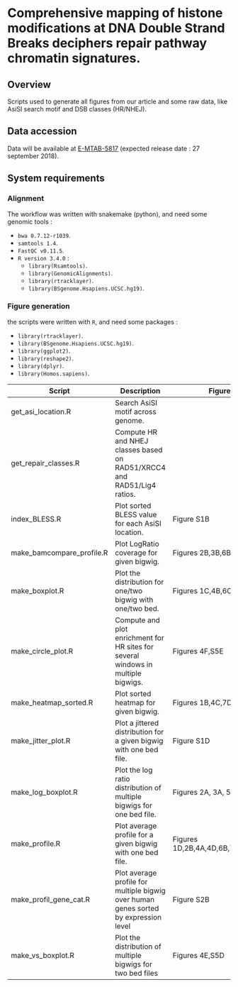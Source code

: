 # Comprehensive mapping of histone modifications at DNA Double Strand Breaks deciphers repair pathway chromatin signatures.

## Overview

Scripts used to generate all figures from our article and some raw data, like AsiSI search motif and DSB classes (HR/NHEJ).

## Data accession

Data will be available at [E-MTAB-5817](https://www.ebi.ac.uk/arrayexpress/experiments/E-MTAB-5817/) (expected release date : 27 september 2018). 

## System requirements

### Alignment

The workflow was written with snakemake (python), and need some genomic tools : 

* `bwa 0.7.12-r1039`.
* `samtools 1.4`.
* `FastQC v0.11.5`.
* `R version 3.4.0` :
  * `library(Rsamtools)`.
  * `library(GenomicAlignments)`.
  * `library(rtracklayer)`.
  * `library(BSgenome.Hsapiens.UCSC.hg19)`.

### Figure generation

the scripts were written with `R`, and need some packages : 

* `library(rtracklayer)`.
* `library(BSgenome.Hsapiens.UCSC.hg19)`.
* `library(ggplot2)`.
* `library(reshape2)`.
* `library(dplyr)`.
* `library(Homos.sapiens)`.

| Script                    | Description                                                                          | Figures                           |
|---------------------------|--------------------------------------------------------------------------------------|-----------------------------------|
| get_asi_location.R        | Search AsiSI motif across genome.                                                    |                           |
| get_repair_classes.R      | Compute HR and NHEJ classes based on RAD51/XRCC4 and RAD51/Lig4 ratios.              |                                   |
| index_BLESS.R             | Plot sorted BLESS value for each AsiSI location.                                     | Figure S1B                        |
| make_bamcompare_profile.R | Plot LogRatio coverage for given bigwig.                                             | Figures 2B,3B,6B,S2D              |
| make_boxplot.R            | Plot the distribution for one/two bigwig with one/two bed.                           | Figures 1C,4B,6C,7B,7E,S4E        |
| make_circle_plot.R        | Compute and plot enrichment for HR sites for several windows in multiple bigwigs.    | Figures 4F,S5E                    |
| make_heatmap_sorted.R     | Plot sorted heatmap for given bigwig.                                                | Figures 1B,4C,7D,S4D,S6C          |
| make_jitter_plot.R        | Plot a jittered distribution for a given bigwig with one bed file.                   | Figure S1D                        |
| make_log_boxplot.R        | Plot the log ratio distribution of multiple bigwigs for one bed file.                | Figures 2A, 3A, 5A, 5B            |
| make_profile.R            | Plot average profile for a given bigwig with one bed file.                           | Figures 1D,2B,4A,4D,6B,7C,S6A,S6F |
| make_profil_gene_cat.R    | Plot average profile for multiple bigwig over human genes sorted by expression level | Figure S2B                        |
| make_vs_boxplot.R         | Plot the distribution of multiple bigwigs for two bed files                          | Figures 4E,S5D                    |
